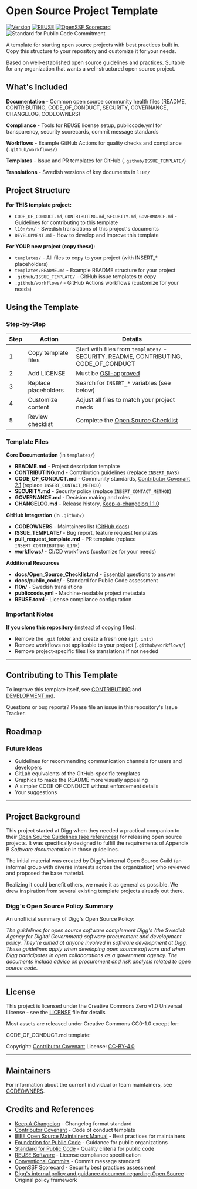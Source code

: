 <!--
SPDX-FileCopyrightText: 2025 The Open Source Project Template Authors

SPDX-License-Identifier: CC0-1.0
-->

# Open Source Project Template

[![Version](https://img.shields.io/github/v/tag/diggsweden/open-source-project-template?style=for-the-badge&color=green&label=Version)](https://github.com/diggswedenn/open-source-project-template/tags])
[![REUSE](https://img.shields.io/badge/dynamic/json?url=https%3A%2F%2Fapi.reuse.software%2Fstatus%2Fgithub.com%2Fdiggsweden%2Fopen-source-project-template&query=status&style=for-the-badge&label=REUSE)](https://api.reuse.software/info/github.com/diggsweden/open-source-project-template)
[![OpenSSF Scorecard](https://api.scorecard.dev/projects/github.com/diggsweden/open-source-project-template/badge?style=for-the-badge)](https://scorecard.dev/viewer/?uri=github.com/diggsweden/open-source-project-template)
![Standard for Public Code Commitment](https://img.shields.io/badge/Standard%20for%20Public%20Code%20Commitment-green?style=for-the-badge)

A template for starting open source projects with best practices built in. Copy this structure to your repository and customize it for your needs.


Based on well-established open source guidelines and practices. Suitable for any organization that wants a well-structured open source project.

## What's Included

**Documentation** - Common open source community health files (README, CONTRIBUTING, CODE_OF_CONDUCT, SECURITY, GOVERNANCE, CHANGELOG, CODEOWNERS)

**Compliance** - Tools for REUSE license setup, publiccode.yml for transparency, security scorecards, commit message standards

**Workflows** - Example GitHub Actions for quality checks and compliance (`.github/workflows/`)

**Templates** - Issue and PR templates for GitHub (`.github/ISSUE_TEMPLATE/`)

**Translations** - Swedish versions of key documents in `l10n/`

## Project Structure

**For THIS template project:**

- `CODE_OF_CONDUCT.md`, `CONTRIBUTING.md`, `SECURITY.md`, `GOVERNANCE.md` - Guidelines for contributing to this template
- `l10n/sv/` - Swedish translations of this project's documents
- `DEVELOPMENT.md` - How to develop and improve this template

**For YOUR new project (copy these):**

- `templates/` - All files to copy to your project (with INSERT_* placeholders)
- `templates/README.md` - Example README structure for your project
- `.github/ISSUE_TEMPLATE/` - GitHub issue templates to copy
- `.github/workflows/` - GitHub Actions workflows (customize for your needs)

## Using the Template

### Step-by-Step

| Step | Action | Details |
|------|--------|---------|
| 1 | Copy template files | Start with files from `templates/` - SECURITY, README, CONTRIBUTING, CODE_OF_CONDUCT |
| 2 | Add LICENSE | Must be [OSI-approved](https://en.wikipedia.org/wiki/Open_Source_Initiative) |
| 3 | Replace placeholders | Search for `INSERT_*` variables (see below) |
| 4 | Customize content | Adjust all files to match your project needs |
| 5 | Review checklist | Complete the [Open Source Checklist](docs/Open_Source_Checklist.md) |

### Template Files

**Core Documentation** (in `templates/`)

- **README.md** - Project description template
- **CONTRIBUTING.md** - Contribution guidelines (replace `INSERT_DAYS`)
- **CODE_OF_CONDUCT.md** - Community standards, [Contributor Covenant 2.1](https://www.contributor-covenant.org) (replace `INSERT_CONTACT_METHOD`)
- **SECURITY.md** - Security policy (replace `INSERT_CONTACT_METHOD`)
- **GOVERNANCE.md** - Decision making and roles
- **CHANGELOG.md** - Release history, [Keep-a-changelog 1.1.0](https://keepachangelog.com/en/1.1.0/)

**GitHub Integration** (in `.github/`)

- **CODEOWNERS** - Maintainers list ([GitHub docs](https://docs.github.com/en/repositories/managing-your-repositorys-settings-and-features/customizing-your-repository/about-code-owners))
- **ISSUE_TEMPLATE/** - Bug report, feature request templates
- **pull_request_template.md** - PR template (replace `INSERT_CONTRIBUTING_LINK`)
- **workflows/** - CI/CD workflows (customize for your needs)

**Additional Resources**

- **docs/Open_Source_Checklist.md** - Essential questions to answer
- **docs/public_code/** - Standard for Public Code assessment
- **l10n/** - Swedish translations
- **publiccode.yml** - Machine-readable project metadata
- **REUSE.toml** - License compliance configuration

### Important Notes

**If you clone this repository** (instead of copying files):

- Remove the `.git` folder and create a fresh one (`git init`)
- Remove workflows not applicable to your project (`.github/workflows/`)
- Remove project-specific files like translations if not needed

---

## Contributing to This Template

To improve this template itself, see [CONTRIBUTING](CONTRIBUTING.md) and [DEVELOPMENT.md](DEVELOPMENT.md).

Questions or bug reports? Please file an issue in this repository's Issue Tracker.

## Roadmap

### Future Ideas

- Guidelines for recommending communication channels for users and developers
- GitLab equivalents of the GitHub-specific templates
- Graphics to make the README more visually appealing
- A simpler CODE OF CONDUCT without enforcement details
- Your suggestions

---

## Project Background

This project started at Digg when they needed a practical companion to their [Open Source Guidelines (see references)](#credits-and-references) for releasing open source projects.
It was specifically designed to fulfill the requirements of Appendix B _Software documentation_ in those guidelines.

The initial material was created by Digg's internal Open Source Guild (an informal group with diverse interests across the organization) who reviewed and proposed the base material.

Realizing it could benefit others, we made it as general as possible.
We drew inspiration from several existing template projects already out there.

### Digg's Open Source Policy Summary

An unofficial summary of Digg's Open Source Policy:

_The guidelines for open source software complement Digg's (the Swedish Agency for Digital Government) software procurement and development policy.
They're aimed at anyone involved in software development at Digg.
These guidelines apply when developing open source software and when Digg participates in open collaborations as a government agency.
The documents include advice on procurement and risk analysis related to open source code._

---

## License

This project is licensed under the Creative Commons Zero v1.0 Universal License - see the [LICENSE](LICENSE) file for details

Most assets are released under Creative Commons CC0-1.0 except for:

CODE_OF_CONDUCT.md template:

Copyright: [Contributor Covenant](https://www.contributor-covenant.org/)
License: [CC-BY-4.0](https://creativecommons.org/licenses/by/4.0/)

---

## Maintainers

For information about the current individual or team maintainers, see [CODEOWNERS](CODEOWNERS).

## Credits and References

- [Keep A Changelog](https://keepachangelog.com/en/1.1.0/) - Changelog format standard
- [Contributor Covenant](https://www.contributor-covenant.org/) - Code of conduct template
- [IEEE Open Source Maintainers Manual](https://opensource.ieee.org/community/manual/) - Best practices for maintainers
- [Foundation for Public Code](https://publiccode.net/) - Guidance for public organizations
- [Standard for Public Code](https://standard.publiccode.net/) - Quality criteria for public code
- [REUSE Software](https://reuse.software/) - License compliance specification
- [Conventional Commits](https://www.conventionalcommits.org/) - Commit message standard
- [OpenSSF Scorecard](https://scorecard.dev/) - Security best practices assessment
- [Digg's internal policy and guidance document regarding Open Source](https://www.digg.se/analys-och-uppfoljning/publikationer/publikationer/2022-09-27-anskaffning-utveckling-och-publicering-av-oppen-programvara-policy-och-riktlinjer) - Original policy framework
